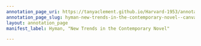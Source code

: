 ```yaml
---
annotation_page_uri: https://tanyaclement.github.io/Harvard-1953/annotations/hyman-new-trends-in-the-contemporary-novel--canvas-1-william-yandell-elliot.json
annotation_page_slug: hyman-new-trends-in-the-contemporary-novel--canvas-1-william-yandell-elliot
layout: annotation_page
manifest_label: Hyman, "New Trends in the Contemporary Novel"

---
```

